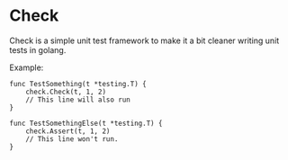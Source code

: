 # Check

Check is a simple unit test framework to make it a bit cleaner writing unit tests in golang.

Example:
```{go}
func TestSomething(t *testing.T) {
	check.Check(t, 1, 2)
	// This line will also run
}

func TestSomethingElse(t *testing.T) {
	check.Assert(t, 1, 2)
	// This line won't run.
}
```

